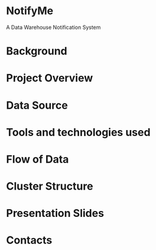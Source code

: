 # NotifyMe
A Data Warehouse Notification System

# Background


# Project Overview

# Data Source

# Tools and technologies used

# Flow of Data

# Cluster Structure

# Presentation Slides

# Contacts

